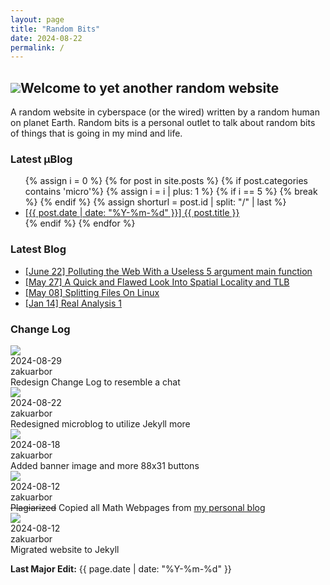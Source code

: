 ```yaml
---
layout: page
title: "Random Bits"
date: 2024-08-22
permalink: /
---
```

<!--<h2><img src = "{{site.baseurl}}/assets/gifs/pikachu-wave.gif" style = "float:left; margin-right: 1em;">Welcome to yet another random website</h2>-->
<h2 id = "page-title"><img id = "pikachu-title" src = "{{site.baseurl}}/assets/gifs/pikachu-wave.gif">Welcome to yet another random website</h2>
A random website in cyberspace (or the wired) written by a random human on planet Earth. 
Random bits is a personal outlet to talk about random bits of things that is going in my mind and life.

### Latest µBlog 
<ul>
{% assign i = 0 %}
{% for post in site.posts %}
    {% if post.categories contains 'micro'%}
        {% assign i = i | plus: 1 %}
        {% if i == 5 %}
            {% break %}
        {% endif %}
        {% assign shorturl = post.id | split: "/" | last %}
        <li><a href = '..{{ post.url }}'>[{{ post.date | date: "%Y-%m-%d" }}] {{ post.title }}</a></li>
    {% endif %}
{% endfor %}
</ul>

### Latest Blog 
* [[June 22] Polluting the Web With a Useless 5 argument main function](https://zakuarbor.github.io/blog/useless-main/)
* [[May 27] A Quick and Flawed Look Into Spatial Locality and TLB](https://zakuarbor.github.io/blog/regret-tlb-cacheline/)
* [[May 08] Splitting Files On Linux](https://zakuarbor.github.io/blog/split-files/)
* [[Jan 14] Real Analysis 1](https://zakuarbor.github.io/blog/math3001/)

### Change Log

<div class = "update-chat">
<div class = "msg">
    <img class = "pfp" src = "{{ site.baseurl }}/assets/images/pikachu_pfp.png">
    <div class = "date">2024-08-29</div>
    <div class = "name">zakuarbor</div>
    <div class = "body">Redesign Change Log to resemble a chat</div>
</div>

<div class = "msg">
    <img class = "pfp" src = "{{ site.baseurl }}/assets/images/pikachu_pfp.png">
    <div class = "date">2024-08-22</div>
    <div class = "name">zakuarbor</div>
    <div class = "body">Redesigned microblog to utilize Jekyll more</div>
</div>

<div class = "msg">
    <img class = "pfp" src = "{{ site.baseurl }}/assets/images/pikachu_pfp.png">
    <div class = "date">2024-08-18</div>
    <div class = "name">zakuarbor</div>
    <div class = "body">Added banner image and more 88x31 buttons</div>
</div>

<div class = "msg">
    <img class = "pfp" src = "{{ site.baseurl }}/assets/images/pikachu_pfp.png">
    <div class = "date">2024-08-12</div>
    <div class = "name">zakuarbor</div>
    <div class = "body"><s>Plagiarized</s> Copied all Math Webpages from <a href = "https://zakuarbor.github.io/blog/">my personal blog</a></div>
</div>
<div class = "msg">
    <img class = "pfp" src = "{{ site.baseurl }}/assets/images/pikachu_pfp.png">
    <div class = "date">2024-08-12</div>
    <div class = "name">zakuarbor</div>
    <div class = "body">Migrated website to Jekyll</div>
</div>
</div>

<b>Last Major Edit:</b> {{ page.date | date: "%Y-%m-%d" }}
